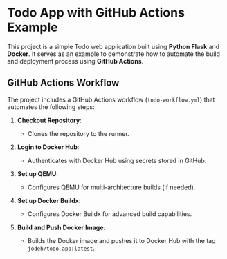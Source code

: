 # Todo App with GitHub Actions Example

This project is a simple Todo web application built using **Python Flask** and **Docker**. It serves as an example to demonstrate how to automate the build and deployment process using **GitHub Actions**.


## GitHub Actions Workflow

The project includes a GitHub Actions workflow (`todo-workflow.yml`) that automates the following steps:

1. **Checkout Repository**:
   - Clones the repository to the runner.

2. **Login to Docker Hub**:
   - Authenticates with Docker Hub using secrets stored in GitHub.

3. **Set up QEMU**:
   - Configures QEMU for multi-architecture builds (if needed).

4. **Set up Docker Buildx**:
   - Configures Docker Buildx for advanced build capabilities.

5. **Build and Push Docker Image**:
   - Builds the Docker image and pushes it to Docker Hub with the tag `jodeh/todo-app:latest`.
